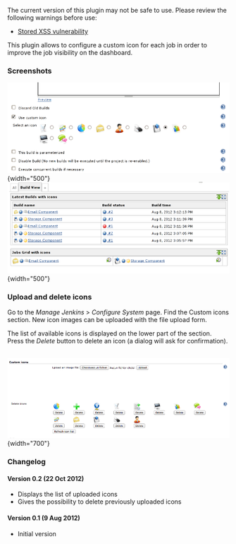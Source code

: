 The current version of this plugin may not be safe to use. Please review
the following warnings before use:

-   [Stored XSS
    vulnerability](https://www.jenkins.io/security/advisory/2020-09-16/#SECURITY-1914)

This plugin allows to configure a custom icon for each job in order to
improve the job visibility on the dashboard.

### Screenshots

![](docs/images/screenshot1.png){width="500"}
![](docs/images/screenshot2.png){width="500"}

### Upload and delete icons

Go to the *Manage Jenkins* \> *Configure System* page. Find the Custom
icons section. New icon images can be uploaded with the file upload
form.

The list of available icons is displayed on the lower part of the
section. Press the *Delete* button to delete an icon (a dialog will ask
for confirmation).

 
![](docs/images/screenshot4.png){width="700"}

### Changelog

#### Version 0.2 (22 Oct 2012)

-   Displays the list of uploaded icons
-   Gives the possibility to delete previously uploaded icons

#### Version 0.1 (9 Aug 2012)

-   Initial version
